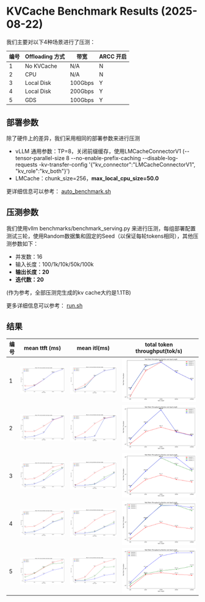 # KVCache Benchmark Results (2025-08-22)

我们主要对以下4种场景进行了压测：

| 编号| Offloading 方式 |  带宽  |     ARCC 开启     |
| --- | ----------- | ----- | -------------------- |
| 1  |   No KVCache |  N/A          |       N      |
| 2  |   CPU        |  N/A          |       N      |
| 3  |   Local Disk |  100Gbps      |       Y      |
| 4  |   Local Disk |  200Gbps      |       Y      |
| 5  |   GDS        |  100Gbps      |       Y      |

## 部署参数

除了硬件上的差异，我们采用相同的部署参数来进行压测

- vLLM 通用参数：TP=8，关闭前缀缓存，使用LMCacheConnectorV1 (--tensor-parallel-size 8 --no-enable-prefix-caching --disable-log-requests -kv-transfer-config '{\"kv_connector\":\"LMCacheConnectorV1\", \"kv_role\":\"kv_both\"}')
- LMCache：chunk_size=256，**max_local_cpu_size=50.0**

更详细信息可以参考： [auto_benchmark.sh](../tools/auto_benchmark.sh)

## 压测参数

我们使用vllm benchmarks/benchmark_serving.py 来进行压测，每组部署配置测试三轮，使用Random数据集和固定的Seed（以保证每轮tokens相同），其他压测参数如下：

- 并发数：16
- 输入长度：100/1k/10k/50k/100k
- **输出长度：20**
- **迭代数：20**

(作为参考，全部压测完生成的kv cache大约是1.1TB)

更多详细信息可以参考： [run.sh](../tools/run.sh)

## 结果

| 编号| mean ttft (ms) | mean itl(ms)  |    total token throughput(tok/s)     |
| --- | ----------- | ----- | -------------------- |
| 1  |  ![](./ds-0822-no-kvcache_mean_ttft_ms.png) |  ![](./ds-0822-no-kvcache_mean_itl_ms.png)        |      ![](./ds-0822-no-kvcache_total_token_throughput.png)     |
| 2  |  ![](./ds-0822-cpu_mean_ttft_ms.png) |  ![](./ds-0822-cpu_mean_itl_ms.png)          |      ![](./ds-0822-cpu_total_token_throughput.png)     |
| 3  |  ![](./ds-0822-disk-400g_mean_ttft_ms.png) | ![](./ds-0822-disk-400g_mean_itl_ms.png)  |   ![](./ds-0822-disk-400g_total_token_throughput.png)      |
| 4  |   ![](./ds-0822-disk-800g_mean_ttft_ms.png) |  ![](./ds-0822-disk-800g_mean_itl_ms.png) | ![](./ds-0822-disk-800g_total_token_throughput.png) |
| 5  |  ![](./ds-0825-gds-400g_mean_ttft_ms.png) | ![](./ds-0825-gds-400g_mean_itl_ms.png) | ![](./ds-0825-gds-400g_total_token_throughput.png)   |
